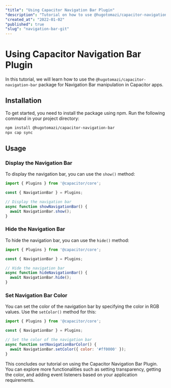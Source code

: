 ```yaml
---
"title": "Using Capacitor Navigation Bar Plugin"
"description": "Tutorial on how to use @hugotomazi/capacitor-navigation-bar package for Navigation Bar manipulation in Capacitor apps"
"created_at": "2022-01-02"
"published": true
"slug": "navigation-bar-git"
---
```


# Using Capacitor Navigation Bar Plugin

In this tutorial, we will learn how to use the `@hugotomazi/capacitor-navigation-bar` package for Navigation Bar manipulation in Capacitor apps.

## Installation

To get started, you need to install the package using npm. Run the following command in your project directory:

```bash
npm install @hugotomazi/capacitor-navigation-bar
npx cap sync
```

## Usage

### Display the Navigation Bar

To display the navigation bar, you can use the `show()` method:

```javascript
import { Plugins } from '@capacitor/core';

const { NavigationBar } = Plugins;

// Display the navigation bar
async function showNavigationBar() {
  await NavigationBar.show();
}
```

### Hide the Navigation Bar

To hide the navigation bar, you can use the `hide()` method:

```javascript
import { Plugins } from '@capacitor/core';

const { NavigationBar } = Plugins;

// Hide the navigation bar
async function hideNavigationBar() {
  await NavigationBar.hide();
}
```

### Set Navigation Bar Color

You can set the color of the navigation bar by specifying the color in RGB values. Use the `setColor()` method for this:

```javascript
import { Plugins } from '@capacitor/core';

const { NavigationBar } = Plugins;

// Set the color of the navigation bar
async function setNavigationBarColor() {
  await NavigationBar.setColor({ color: '#ff0000' });
}
```

This concludes our tutorial on using the Capacitor Navigation Bar Plugin. You can explore more functionalities such as setting transparency, getting the color, and adding event listeners based on your application requirements.